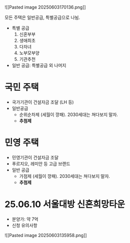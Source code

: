 ![[Pasted image 20250603170136.png]]

모든 주택은 일반공급, 특별공급으로 나뉨.
- 특별 공급
	1. 신혼부부
	2. 생애최초
	3. 다자녀
	4. 노부모부양
	5. 기관추천
- 일반 공급: 특별공급 외 나머지

# 국민 주택
- 국가기관이 건설자금 조달 (LH 등)
- 일반공급
	- 순위순차제 (세월이 깡패). 2030세대는 쳐다보지 말자.
	- **추첨제**
# 민영 주택
- 민영기관이 건설자금 조달
- 푸르지오, 레미안 등 고급 브랜드
- 일반 공급
	- 가점제 (세월이 깡패). 2030세대는 쳐다보지 말자.
	- **추첨제**

# 25.06.10 서울대방 신혼희망타운
- 분양가: 약 7억
- 신청 유의사항

![[Pasted image 20250603135958.png]]